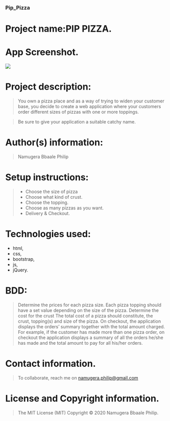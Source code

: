 ### Pip_Pizza

# Project name:PIP PIZZA.

# App Screenshot.
<img src="https://github.com/scrupycoco/Pip_Pizza/blob/master/images/screenshot.png">

# Project description:
> You own a pizza place and as a way of trying to widen your customer base, you decide to create a web application where your customers order different sizes of pizzas with one or more toppings. 

>  Be sure to give your application a suitable catchy name.

# Author(s) information: 
> Namugera Bbaale Philip

# Setup instructions:
>* Choose the size of pizza
>* Choose what kind of crust.
>* Choose the topping.
>* Choose as many pizzas as you want.
>* Delivery & Checkout.

# Technologies used: 
* html, 
* css, 
* bootstrap, 
* js,
* jQuery.

# BDD:
> Determine the prices for each pizza size.
  Each pizza topping should have a set value depending on the size of the pizza.
  Determine the cost for the crust
  The total cost of a pizza should constitute, the crust, topping(s) and size of the pizza.
  On checkout, the application displays the orders’ summary together with the total amount charged. For example, if the customer has made more than one pizza order, on checkout the application displays a summary of all the orders he/she has made and the total amount to pay for all his/her orders.
 
# Contact information.
> To collaborate, reach me on namugera.philip@gmail.com

# License and Copyright information.
> The MIT License (MIT) Copyright © 2020 Namugera Bbaale Philip.
